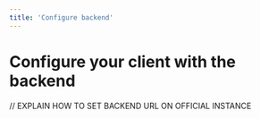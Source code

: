 ```yaml
---
title: 'Configure backend'
---
```

# Configure your client with the backend

// EXPLAIN HOW TO SET BACKEND URL ON OFFICIAL INSTANCE
